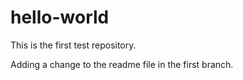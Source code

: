 # hello-world
This is the first test repository.

Adding a change to the readme file in the first branch.
